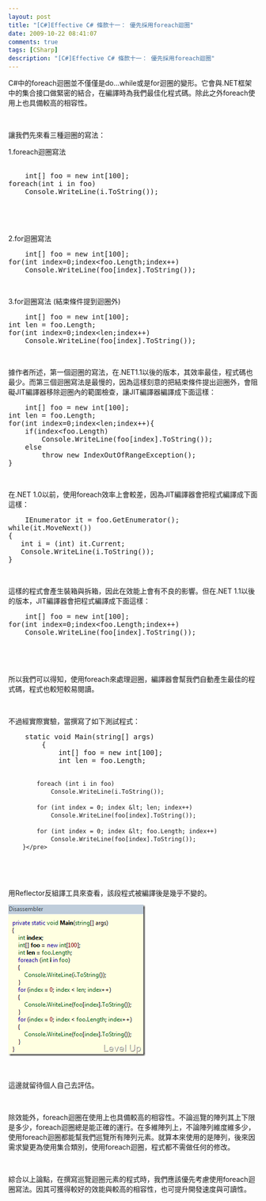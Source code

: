 ```yaml
---
layout: post
title: "[C#]Effective C# 條款十一： 優先採用foreach迴圈"
date: 2009-10-22 08:41:07
comments: true
tags: [CSharp]
description: "[C#]Effective C# 條款十一： 優先採用foreach迴圈"
---
```

<p>
	C#中的foreach迴圈並不僅僅是do…while或是for迴圈的變形。它會與.NET框架中的集合接口做緊密的結合，在編譯時為我們最佳化程式碼。除此之外foreach使用上也具備較高的相容性。</p>
<p>
	 </p>
<p>
	讓我們先來看三種迴圈的寫法：</p>
<p>
	1.foreach迴圈寫法<br />
	 </p>
<div class="wlWriterEditableSmartContent" id="scid:812469c5-0cb0-4c63-8c15-c81123a09de7:d6aa70c4-44c5-4a5e-bb78-30ea411e7132" style="padding-bottom: 0px; margin: 0px; padding-left: 0px; padding-right: 0px; display: inline; float: none; padding-top: 0px">
	<pre class="c#:nocontrols" name="code">
	int[] foo = new int[100];
foreach(int i in foo)
    Console.WriteLine(i.ToString());</pre>
</div>
<p>
	 </p>
<p>
	 </p>
<p>
	2.for迴圈寫法</p>
<div class="wlWriterEditableSmartContent" id="scid:812469c5-0cb0-4c63-8c15-c81123a09de7:a0c74d01-61eb-458c-b3e8-ce233eb04f39" style="padding-bottom: 0px; margin: 0px; padding-left: 0px; padding-right: 0px; display: inline; float: none; padding-top: 0px">
	<pre class="c#:nocontrols" name="code">
	int[] foo = new int[100];
for(int index=0;index&lt;foo.Length;index++)
    Console.WriteLine(foo[index].ToString());</pre>
</div>
<p>
	 </p>
<p>
	3.for迴圈寫法 (結束條件提到迴圈外)</p>
<div class="wlWriterEditableSmartContent" id="scid:812469c5-0cb0-4c63-8c15-c81123a09de7:def77ae4-2f47-4be0-94dd-4b49044c1ed8" style="padding-bottom: 0px; margin: 0px; padding-left: 0px; padding-right: 0px; display: inline; float: none; padding-top: 0px">
	<pre class="c#:nocontrols" name="code">
	int[] foo = new int[100];
int len = foo.Length;
for(int index=0;index&lt;len;index++)
    Console.WriteLine(foo[index].ToString());</pre>
</div>
<p>
	 </p>
<p>
	據作者所述，第一個迴圈的寫法，在.NET1.1以後的版本，其效率最佳，程式碼也最少。而第三個迴圈寫法是最慢的，因為這樣刻意的把結束條件提出迴圈外，會阻礙JIT編譯器移除迴圈內的範圍檢查，讓JIT編譯器編譯成下面這樣：</p>
<div class="wlWriterEditableSmartContent" id="scid:812469c5-0cb0-4c63-8c15-c81123a09de7:8358443f-c8fc-4746-82a9-9e8625c3233d" style="padding-bottom: 0px; margin: 0px; padding-left: 0px; padding-right: 0px; display: inline; float: none; padding-top: 0px">
	<pre class="c#:nocontrols" name="code">
	int[] foo = new int[100];
int len = foo.Length;
for(int index=0;index&lt;len;index++){
    if(index&lt;foo.Length)
        Console.WriteLine(foo[index].ToString());
    else
        throw new IndexOutOfRangeException();
}</pre>
</div>
<p>
	 </p>
<p>
	在.NET 1.0以前，使用foreach效率上會較差，因為JIT編譯器會把程式編譯成下面這樣：</p>
<div class="wlWriterEditableSmartContent" id="scid:812469c5-0cb0-4c63-8c15-c81123a09de7:c362989a-77e4-4e09-b280-bcf0a02bfd80" style="padding-bottom: 0px; margin: 0px; padding-left: 0px; padding-right: 0px; display: inline; float: none; padding-top: 0px">
	<pre class="c#:nocontrols" name="code">
	IEnumerator it = foo.GetEnumerator();
while(it.MoveNext())
{
   int i = (int) it.Current;
   Console.WriteLine(i.ToString());
}</pre>
</div>
<p>
	 </p>
<p>
	這樣的程式會產生裝箱與拆箱，因此在效能上會有不良的影響。但在.NET 1.1以後的版本，JIT編譯器會把程式編譯成下面這樣：</p>
<div class="wlWriterEditableSmartContent" id="scid:812469c5-0cb0-4c63-8c15-c81123a09de7:dc3ddc35-c582-42a9-8ef2-8a04981223d9" style="padding-bottom: 0px; margin: 0px; padding-left: 0px; padding-right: 0px; display: inline; float: none; padding-top: 0px">
	<pre class="c#:nocontrols" name="code">
	int[] foo = new int[100];
for(int index=0;index&lt;foo.Length;index++)
    Console.WriteLine(foo[index].ToString());</pre>
</div>
<p>
	 </p>
<p>
	 </p>
<p>
	所以我們可以得知，使用foreach來處理迴圈，編譯器會幫我們自動產生最佳的程式碼，程式也較短較易閱讀。</p>
<p>
	 </p>
<p>
	不過經實際實驗，當撰寫了如下測試程式：</p>
<div class="wlWriterEditableSmartContent" id="scid:812469c5-0cb0-4c63-8c15-c81123a09de7:2db0b84e-fa16-473a-886b-a1aef45fdcf0" style="padding-bottom: 0px; margin: 0px; padding-left: 0px; padding-right: 0px; display: inline; float: none; padding-top: 0px">
	<pre class="c#:nocontrols" name="code">
	static void Main(string[] args)
        {
            int[] foo = new int[100];
            int len = foo.Length;

            foreach (int i in foo)
                Console.WriteLine(i.ToString());

            for (int index = 0; index &lt; len; index++)
                Console.WriteLine(foo[index].ToString());

            for (int index = 0; index &lt; foo.Length; index++)
                Console.WriteLine(foo[index].ToString());
        }</pre>
</div>
<p>
	 </p>
<p>
	用Reflector反組譯工具來查看，該段程式被編譯後是幾乎不變的。</p>
<p>
	<img alt="image" border="0" height="306" src="\images\posts\11201\image_thumb.png" style="border-right-width: 0px; display: inline; border-top-width: 0px; border-bottom-width: 0px; border-left-width: 0px" title="image" width="277" /></p>
<p>
	 </p>
<p>
	這邊就留待個人自己去評估。</p>
<p>
	 </p>
<p>
	除效能外，foreach迴圈在使用上也具備較高的相容性。不論巡覽的陣列其上下限是多少，foreach迴圈總是能正確的運行。在多維陣列上，不論陣列維度維多少，使用foreach迴圈都能幫我們巡覽所有陣列元素。就算本來使用的是陣列，後來因需求變更為使用集合類別，使用foreach迴圈，程式都不需做任何的修改。</p>
<p>
	 </p>
<p>
	綜合以上論點，在撰寫巡覽迴圈元素的程式時，我們應該優先考慮使用foreach迴圈寫法。因其可獲得較好的效能與較高的相容性，也可提升開發速度與可讀性。</p>
